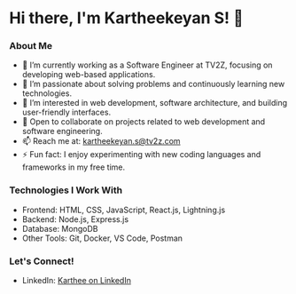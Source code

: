 # Hi there, I'm Kartheekeyan S! 👋

### About Me

- 🔭 I’m currently working as a Software Engineer at TV2Z, focusing on developing web-based applications.
- 🌱 I’m passionate about solving problems and continuously learning new technologies.
- 👀 I’m interested in web development, software architecture, and building user-friendly interfaces.
- 💼 Open to collaborate on projects related to web development and software engineering.
- 📫 Reach me at: [kartheekeyan.s@tv2z.com](mailto:kartheekeyan.s@tv2z.com)
- ⚡ Fun fact: I enjoy experimenting with new coding languages and frameworks in my free time.

### Technologies I Work With

- Frontend: HTML, CSS, JavaScript, React.js, Lightning.js
- Backend: Node.js, Express.js
- Database: MongoDB
- Other Tools: Git, Docker, VS Code, Postman

### Let's Connect!

- LinkedIn: [Karthee on LinkedIn](https://www.linkedin.com/in/kartheekeyan-s)
